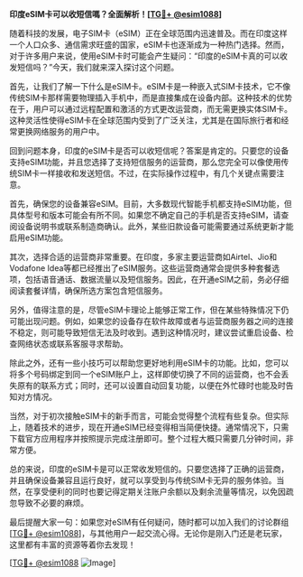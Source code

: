 **印度eSIM卡可以收短信嗎？全面解析！[[TG💪+ @esim1088](https://t.me/s/esim1088)]**

随着科技的发展，电子SIM卡（eSIM）正在全球范围内迅速普及。而在印度这样一个人口众多、通信需求旺盛的国家，eSIM卡也逐渐成为一种热门选择。然而，对于许多用户来说，使用eSIM卡时可能会产生疑问：“印度的eSIM卡真的可以收发短信吗？”今天，我们就来深入探讨这个问题。

首先，让我们了解一下什么是eSIM卡。eSIM卡是一种嵌入式SIM卡技术，它不像传统SIM卡那样需要物理插入手机中，而是直接集成在设备内部。这种技术的优势在于，用户可以通过远程配置和激活的方式更改运营商，而无需更换实体SIM卡。这种灵活性使得eSIM卡在全球范围内受到了广泛关注，尤其是在国际旅行者和经常更换网络服务的用户中。

回到问题本身，印度的eSIM卡是否可以收短信呢？答案是肯定的。只要您的设备支持eSIM功能，并且您选择了支持短信服务的运营商，那么您完全可以像使用传统SIM卡一样接收和发送短信。不过，在实际操作过程中，有几个关键点需要注意。

首先，确保您的设备兼容eSIM。目前，大多数现代智能手机都支持eSIM功能，但具体型号和版本可能会有所不同。如果您不确定自己的手机是否支持eSIM，请查阅设备说明书或联系制造商确认。此外，某些旧款设备可能需要通过系统更新才能启用eSIM功能。

其次，选择合适的运营商非常重要。在印度，多家主要运营商如Airtel、Jio和Vodafone Idea等都已经推出了eSIM服务。这些运营商通常会提供多种套餐选项，包括语音通话、数据流量以及短信服务。因此，在开通eSIM之前，务必仔细阅读套餐详情，确保所选方案包含短信服务。

另外，值得注意的是，尽管eSIM卡理论上能够正常工作，但在某些特殊情况下仍可能出现问题。例如，如果您的设备存在软件故障或者与运营商服务器之间的连接不稳定，则可能导致短信无法及时收到。遇到这种情况时，建议尝试重启设备、检查网络状态或联系客服寻求帮助。

除此之外，还有一些小技巧可以帮助您更好地利用eSIM卡的功能。比如，您可以将多个号码绑定到同一个eSIM账户上，这样即使切换了不同的运营商，也不会丢失原有的联系方式；同时，还可以设置自动回复功能，以便在外忙碌时也能及时告知对方情况。

当然，对于初次接触eSIM卡的新手而言，可能会觉得整个流程有些复杂。但实际上，随着技术的进步，现在开通eSIM已经变得相当简便快捷。通常情况下，只需下载官方应用程序并按照提示完成注册即可。整个过程大概只需要几分钟时间，非常方便。

总的来说，印度的eSIM卡是可以正常收发短信的。只要您选择了正确的运营商，并且确保设备兼容且运行良好，就可以享受到与传统SIM卡无异的服务体验。当然，在享受便利的同时也要记得定期关注账户余额以及剩余流量等情况，以免因疏忽导致不必要的麻烦。

最后提醒大家一句：如果您对eSIM有任何疑问，随时都可以加入我们的讨论群组[[TG💪+ @esim1088](https://t.me/s/esim1088)]，与其他用户一起交流心得。无论你是刚入门还是老玩家，这里都有丰富的资源等着你去发现！

[[TG💪+ @esim1088](https://t.me/s/esim1088) ![Image](https://i.postimg.cc/4NQfJmqS/Snipaste-2025-05-13-00-14-12.png)]